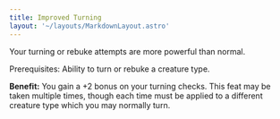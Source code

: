 ```yaml
---
title: Improved Turning
layout: '~/layouts/MarkdownLayout.astro'
---
```

Your turning or rebuke attempts are more powerful than normal.

Prerequisites: Ability to turn or rebuke a creature type.

**Benefit:** You gain a +2 bonus on your turning checks. This feat may be
taken multiple times, though each time must be applied to a different creature
type which you may normally turn.

